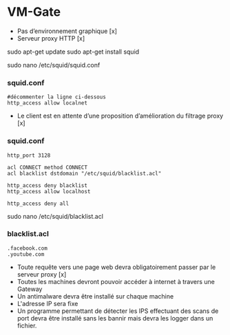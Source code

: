 # VM-Gate
- Pas d’environnement graphique [x]
- Serveur proxy HTTP [x]  

sudo apt-get update
sudo apt-get install squid

sudo nano /etc/squid/squid.conf
### squid.conf
```
#décommenter la ligne ci-dessous
http_access allow localnet
```
- Le client est en attente d’une proposition d’amélioration du filtrage proxy [x]
### squid.conf
```
http_port 3128

acl CONNECT method CONNECT
acl blacklist dstdomain "/etc/squid/blacklist.acl"

http_access deny blacklist
http_access allow localhost

http_access deny all
```
sudo nano /etc/squid/blacklist.acl
### blacklist.acl
```
.facebook.com
.youtube.com
```

- Toute requête vers une page web devra obligatoirement passer par le serveur proxy [x]
- Toutes les machines devront pouvoir accéder à internet à travers une Gateway 
- Un antimalware devra être installé sur chaque machine
- L'adresse IP sera fixe
- Un programme permettant de détecter les IPS effectuant des scans de port devra être installé sans les bannir mais devra les logger dans un fichier.

